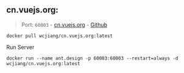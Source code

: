 cn.vuejs.org:
---

> Port: `60003` - [cn.vuejs.org](https://cn.vuejs.org/) - [Github](https://github.com/vuejs/cn.vuejs.org)

```shell
docker pull wcjiang/cn.vuejs.org:latest
```

Run Server

```shell
docker run --name ant.design -p 60003:60003 --restart=always -d wcjiang/cn.vuejs.org:latest
```